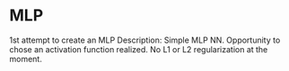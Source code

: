 # MLP
1st attempt to create an MLP
Description:
Simple MLP NN. Opportunity to chose an activation function realized. No L1 or L2 regularization at the moment.
